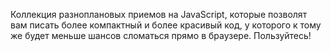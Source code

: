 Коллекция разноплановых приемов на JavaScript, которые позволят вам писать более
компактный и более красивый код, у которого к тому же будет меньше шансов сломаться
прямо в браузере. Пользуйтесь!